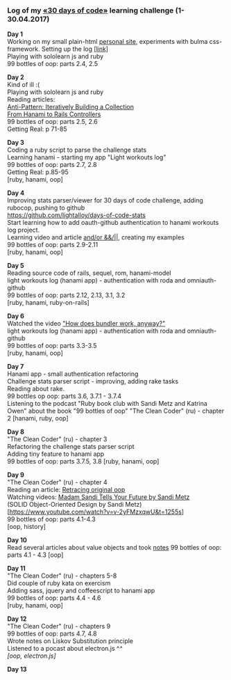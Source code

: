 ### Log of my [«30 days of code»](https://vk.com/days_of_code) learning challenge (1-30.04.2017)

**Day 1**  
Working on my small plain-html [personal site](http://litealloy.ru), experiments with bulma css-framework. Setting up the log [[link]](#day1)  
Playing with sololearn js and ruby  
99 bottles of oop: parts 2.4, 2.5  

**Day 2**  
Kind of ill :(  
Playing with sololearn js and ruby  
Reading articles:  
[Anti-Pattern: Iteratively Building a Collection](https://robots.thoughtbot.com/iteration-as-an-anti-pattern)  
[From Hanami to Rails Controllers](https://blog.codeminer42.com/from-rails-to-hanami-controllers-ad7ef6d09dd0)  
99 bottles of oop: parts 2.5, 2.6  
Getting Real: p 71-85   

**Day 3**  
Coding а ruby script to parse the challenge stats  
Learning hanami - starting my app "Light workouts log"  
99 bottles of oop: parts 2.7, 2.8  
Getting Real: p.85-95  
[ruby, hanami, oop]

**Day 4**  
Improving stats parser/viewer for 30 days of code challenge, adding rubocop, pushing to github  
https://github.com/lightalloy/days-of-code-stats  
Start learning how to add oauth-github authentication to hanami workouts log project.  
Learning video and article [and/or &&/||](http://www.virtuouscode.com/2014/08/26/how-to-use-rubys-english-andor-operators-without-going-nuts/), creating my examples  
99 bottles of oop: parts 2.9-2.11  
[ruby, hanami, oop]  

**Day 5**  
Reading source code of rails, sequel, rom, hanami-model  
light workouts log (hanami app) - authentication with roda and omniauth-github  
99 bottles of oop: parts 2.12, 2.13, 3.1, 3.2  
[ruby, hanami, ruby-on-rails]  

**Day 6**  
Watched the video ["How does bundler work, anyway?"](https://www.youtube.com/watch?v=GvFfd_MCJq0)  
light workouts log (hanami app) - authentication with roda and omniauth-github  
99 bottles of oop: parts 3.3-3.5  
[ruby, hanami, oop]  
  
**Day 7**  
Hanami app - small authentication refactoring  
Challenge stats parser script - improving, adding rake tasks  
Reading about rake.  
99 bottles op oop: parts 3.6, 3.7.1 - 3.7.4  
Listening to the podcast "Ruby book club with Sandi Metz and Katrina Owen" about the book "99 bottles of oop"
"The Clean Coder" (ru) - chapter 2
[hanami, ruby, oop]
  
**Day 8**  
"The Clean Coder" (ru) - chapter 3  
Refactoring the challenge stats parser script  
Adding tiny feature to hanami app  
99 bottles of oop: parts 3.7.5, 3.8
[ruby, hanami, oop]  

**Day 9**  
"The Clean Coder" (ru) - chapter 4  
Reading an article: [Retracing original oop](https://medium.com/skyfishtech/retracing-original-object-oriented-programming-f8b689c4ce50)  
Watching videos: [Madam Sandi Tells Your Future by Sandi Metz ](https://www.youtube.com/watch?v=JOM5_V5jLAs)  
(SOLID Object-Oriented Design by Sandi Metz)[https://www.youtube.com/watch?v=v-2yFMzxqwU&t=1255s]  
99 bottles of oop: parts 4.1-4.3  
[oop, history]  

**Day 10**  
Read several articles about value objects and took [notes]()
99 bottles of oop: parts 4.1 - 4.3
[oop]  

**Day 11**  
"The Clean Coder" (ru) - chapters 5-8  
Did couple of ruby kata on exercism  
Adding sass, jquery and coffeescript to hanami app  
99 bottles of oop: parts 4.4 - 4.6  
[ruby, hanami, oop]

**Day 12**  
"The Clean Coder" (ru) - chapters 9  
99 bottles of oop: parts 4.7, 4.8  
Wrote notes on Liskov Substitution principle  
Listened to a pocast about electron.js ^_^  
[oop, electron.js]_ 
  
**Day 13**  
